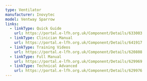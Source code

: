 ```yaml
---
type: Ventilator
manufacturer: Inovytec
model: Ventway Sparrow
links:
  - linkType: Quick Guide
    url: https://portal.e-lfh.org.uk/Component/Details/633003
  - linkType: Clinician Manual
    url: https://portal.e-lfh.org.uk/Component/Details/641917
  - linkType: Training Videos
    url: https://portal.e-lfh.org.uk/Component/Details/620808
  - linkType: Full Manual
    url: https://portal.e-lfh.org.uk/Component/Details/629969
  - linkType: Technical Advanced
    url: https://portal.e-lfh.org.uk/Component/Details/629976
---
```

